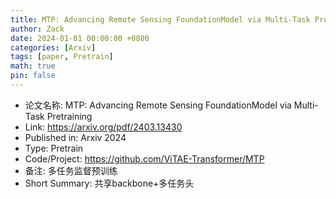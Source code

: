 ```yaml
---
title: MTP: Advancing Remote Sensing FoundationModel via Multi-Task Pretraining
author: Zack
date: 2024-01-01 00:00:00 +0800
categories: [Arxiv]
tags: [paper, Pretrain]
math: true
pin: false
---
```

- 论文名称: MTP: Advancing Remote Sensing FoundationModel via Multi-Task Pretraining
- Link: https://arxiv.org/pdf/2403.13430
- Published in: Arxiv 2024
- Type: Pretrain
- Code/Project: https://github.com/ViTAE-Transformer/MTP
- 备注: 多任务监督预训练
- Short Summary: 共享backbone+多任务头
